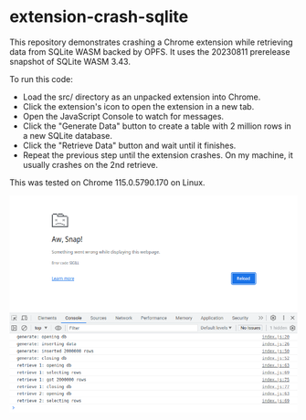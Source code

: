 # extension-crash-sqlite

This repository demonstrates crashing a Chrome extension while retrieving data from SQLite WASM backed by OPFS.
It uses the 20230811 prerelease snapshot of SQLite WASM 3.43.

To run this code:
* Load the src/ directory as an unpacked extension into Chrome.
* Click the extension's icon to open the extension in a new tab.
* Open the JavaScript Console to watch for messages.
* Click the "Generate Data" button to create a table with 2 million rows in a new SQLite database.
* Click the "Retrieve Data" button and wait until it finishes.
* Repeat the previous step until the extension crashes. On my machine, it usually crashes on the 2nd retrieve.

This was tested on Chrome 115.0.5790.170 on Linux.

![Example Crash](extension_crash.png)

